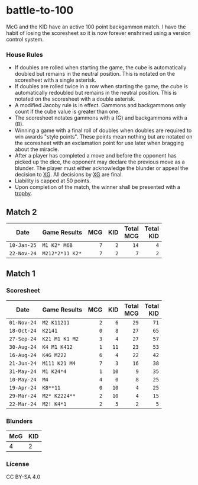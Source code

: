 # battle-to-100

McG and the KID have an active 100 point backgammon match. I have the habit
of losing the scoresheet so it is now forever enshrined using a version
control system.

### House Rules

- If doubles are rolled when starting the game, the cube is automatically
doubled but remains in the neutral position. This is notated on the
scoresheet with a single asterisk.
- If doubles are rolled twice in a row when starting the game, the cube
is automatically redoubled but remains in the neutral position. This is
notated on the scoresheet with a double asterisk.
- A modified Jacoby rule is in effect. Gammons and backgammons only count
if the cube value is greater than one.
- The scoresheet notates gammons with a (G) and backgammons with a (B).
- Winning a game with a final roll of doubles when doubles are required
to win awards "style points". These points mean nothing but are notated on the
scoresheet with an exclamation point for use later when bragging about the
miracle.
- After a player has completed a move and before the opponent has picked up
the dice, the opponent may declare the previous move as a blunder. The player must
either acknowledge the blunder or appeal the decision to [XG](https://www.extremegammon.com/).
All decisions by [XG](https://www.extremegammon.com/) are final. 
- Liability is capped at 50 points.
- Upon completion of the match, the winner shall be presented with a [trophy](https://www.yourprops.com/Puggy-Weaver-Bowling-Record-Trophy-original-set-dressing-pieces-Married-With-Children-TV-1987-YP821656.html).

## Match 2

| Date        | Game Results        | MCG  | KID  | Total<br/>MCG | Total<br/>KID |
|-------------|---------------------|-----:|-----:|--------------:|--------------:|
| `10-Jan-25` | `M1 K2* M6B  `      |  `7` |  `2` |          `14` |          `4`  | 
| `22-Nov-24` | `M212*2*11 K2*`     |  `7` |  `2` |           `7` |          `2`  | 


## Match 1

### Scoresheet

| Date        | Game Results      | MCG  | KID  | Total<br/>MCG | Total<br/>KID |
|-------------|-------------------|-----:|-----:|--------------:|--------------:|
| `01-Nov-24` | `M2 K11211`       |  `2` |  `6` |          `29` |         `71`  | 
| `18-Oct-24` | `K2141`           |  `0` |  `8` |          `27` |         `65`  |
| `27-Sep-24` | `K21 M1 K1 M2`    |  `3` |  `4` |          `27` |         `57`  |
| `30-Aug-24` | `K4 M1 K412`      |  `1` | `11` |          `23` |         `53`  |
| `16-Aug-24` | `K4G M222`        |  `6` |  `4` |          `22` |         `42`  |
| `21-Jun-24` | `M111 K21 M4`     |  `7` |  `3` |          `16` |         `38`  | 
| `31-May-24` | `M1 K24*4`        |  `1` | `10` |           `9` |         `35`  |
| `10-May-24` | `M4`              |  `4` |  `0` |           `8` |         `25`  |
| `19-Apr-24` | `K8**11`          |  `0` | `10` |           `4` |         `25`  |
| `29-Mar-24` | `M2* K2224**`     |  `2` | `10` |           `4` |         `15`  | 
| `22-Mar-24` | `M2! K4*1`        |  `2` |  `5` |           `2` |          `5`  |

### Blunders

| McG | KID |
|-----|-----|
| 4   | 2   |

### License

CC BY-SA 4.0
